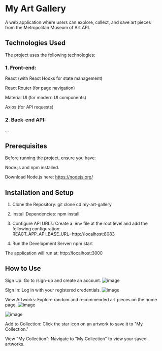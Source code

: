 # **My Art Gallery**


A web application where users can explore, collect, and save art pieces from the Metropolitan Museum of Art API.


## Technologies Used
The project uses the following technologies:


### 1. Front-end:
React (with React Hooks for state management)

React Router (for page navigation)

Material UI (for modern UI components)

Axios (for API requests)


### 2. Back-end API:
...

## Prerequisites
Before running the project, ensure you have:

Node.js and npm installed.

Download Node.js here: https://nodejs.org/

## Installation and Setup
1. Clone the Repository:
git clone <your-repository-url>
cd my-art-gallery

2. Install Dependencies:
npm install

3. Configure API URLs:
Create a .env file at the root level and add the following configuration:
REACT_APP_API_BASE_URL=http://localhost:8083

4. Run the Development Server:
npm start

The application will run at:
http://localhost:3000

## How to Use
Sign Up:
Go to /sign-up and create an account.
![image](https://github.com/user-attachments/assets/754fcc21-c8cc-4797-8c66-2cb5b1dc2e38)

Sign In:
Log in with your registered credentials.
![image](https://github.com/user-attachments/assets/59ac7046-4ded-4bf0-b2ae-89a5983d1a03)

View Artworks:
Explore random and recommended art pieces on the home page.
![image](https://github.com/user-attachments/assets/e9dbe63e-1031-4b36-badc-0d1949ec8964)

![image](https://github.com/user-attachments/assets/f3beb62a-48b4-4d9d-9e88-4e2c07b86156)

Add to Collection:
Click the star icon on an artwork to save it to "My Collection."

View "My Collection":
Navigate to "My Collection" to view your saved artworks.

 





